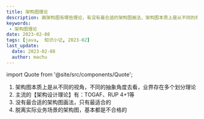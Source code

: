```yaml
---
title: 架构图理论
description: 画架构图有哪些理论，有没有最合适的架构图画法，架构图本质上是从不同的视角，不同的抽象角度去看，业界存在多个划分理论
keywords:
 - 架构图理论
date: 2023-02-08
tags: [java,  知识小记, 2023-02]
last_update:
  date: 2023-02-08
  author: machu
---
```


import Quote from '@site/src/components/Quote';

> <Quote></Quote>

1. 架构图本质上是从不同的视角，不同的抽象角度去看，业界存在多个划分理论
2. 主流的【架构设计理论】有：TOGAF、RUP 4+1等
3. 没有最合适的架构图画法，只有最适合的
4. 脱离实际业务场景的架构图，基本都是不合格的
